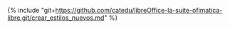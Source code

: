 {% include "git+https://github.com/catedu/libreOffice-la-suite-ofimatica-libre.git/crear_estilos_nuevos.md" %}